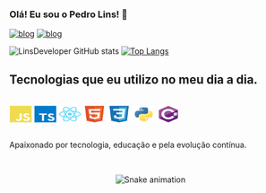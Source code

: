 ### Olá! Eu sou o Pedro Lins! 🚀

[![blog](https://img.shields.io/badge/LinkedIn-0077B5?style=for-the-badge&logo=linkedin&logoColor=white)]()
[![blog](https://img.shields.io/badge/Instagram-AB2B28?style=for-the-badge&logo=instagram&logoColor=white)](https://www.instagram.com/ipedro.lins)



![LinsDeveloper GitHub stats](https://github-readme-stats.vercel.app/api?username=LinsDeveloper&show_icons=true&theme=tokyonight)
[![Top Langs](https://github-readme-stats.vercel.app/api/top-langs/?username=LinsDeveloper&layout=compact&theme=tokyonight)](https://github.com/anuraghazra/github-readme-stats)



## Tecnologias que eu utilizo no meu dia a dia.



<div style="display: inline_block"><br/>

  <img align="center" alt="Pedro-Js" height="30" width="40" src="https://raw.githubusercontent.com/devicons/devicon/master/icons/javascript/javascript-plain.svg">
  <img align="center" alt="Pedro-Ts" height="30" width="40" src="https://raw.githubusercontent.com/devicons/devicon/master/icons/typescript/typescript-plain.svg">
  <img align="center" alt="Pedro-React" height="30" width="40" src="https://raw.githubusercontent.com/devicons/devicon/master/icons/react/react-original.svg">
  <img align="center" alt="Pedro-HTML" height="30" width="40" src="https://raw.githubusercontent.com/devicons/devicon/master/icons/html5/html5-original.svg">
  <img align="center" alt="Pedro-CSS" height="30" width="40" src="https://raw.githubusercontent.com/devicons/devicon/master/icons/css3/css3-original.svg">
  <img align="center" alt="Pedro-Python" height="30" width="40" src="https://raw.githubusercontent.com/devicons/devicon/master/icons/python/python-original.svg">
  <img align="center" alt="Pedro-Csharp" height="30" width="40" src="https://raw.githubusercontent.com/devicons/devicon/master/icons/csharp/csharp-original.svg">
  
</div><br/>


Apaixonado por tecnologia, educação e pela evolução contínua.

<br/>
<div align="center">

  ![Snake animation](https://github.com/danielbped/danielbped/blob/output/github-contribution-grid-snake.svg)
  
</div>


